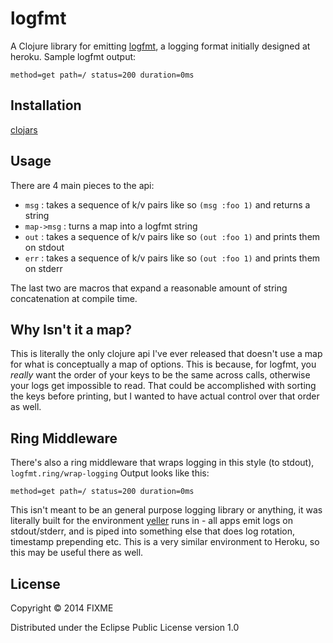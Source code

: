 # logfmt

A Clojure library for emitting [logfmt](https://brandur.org/logfmt), a logging
format initially designed at heroku. Sample logfmt output:

```
method=get path=/ status=200 duration=0ms
```

## Installation

[clojars](http://clojars.org/logfmt)

## Usage

There are 4 main pieces to the api:

- `msg`      : takes a sequence of k/v pairs like so `(msg :foo 1)` and returns a string
- `map->msg` : turns a map into a logfmt string
- `out`      : takes a sequence of k/v pairs like so `(out :foo 1)` and prints them on stdout
- `err`      : takes a sequence of k/v pairs like so `(out :foo 1)` and prints them on stderr

The last two are macros that expand a reasonable amount of string concatenation
at compile time.

## Why Isn't it a map?

This is literally the only clojure api I've ever released that doesn't use a
map for what is conceptually a map of options. This is because, for logfmt,
you *really* want the order of your keys to be the same across calls, otherwise your
logs get impossible to read. That could be accomplished with sorting the keys before
printing, but I wanted to have actual control over that order as well.

## Ring Middleware

There's also a ring middleware that wraps logging in this style (to stdout), `logfmt.ring/wrap-logging`
Output looks like this:

```
method=get path=/ status=200 duration=0ms
```

This isn't meant to be an general purpose logging library or anything, it was
literally built for the environment [yeller](http://yellerapp.com) runs in -
all apps emit logs on stdout/stderr, and is piped into something else that does
log rotation, timestamp prepending etc. This is a very similar environment
to Heroku, so this may be useful there as well.

## License

Copyright © 2014 FIXME

Distributed under the Eclipse Public License version 1.0
